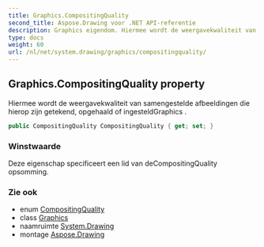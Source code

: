 ```yaml
---
title: Graphics.CompositingQuality
second_title: Aspose.Drawing voor .NET API-referentie
description: Graphics eigendom. Hiermee wordt de weergavekwaliteit van samengestelde afbeeldingen die hierop zijn getekend opgehaald of ingesteldGraphics .
type: docs
weight: 60
url: /nl/net/system.drawing/graphics/compositingquality/
---
```

## Graphics.CompositingQuality property

Hiermee wordt de weergavekwaliteit van samengestelde afbeeldingen die hierop zijn getekend, opgehaald of ingesteldGraphics .

```csharp
public CompositingQuality CompositingQuality { get; set; }
```

### Winstwaarde

Deze eigenschap specificeert een lid van deCompositingQuality opsomming.

### Zie ook

* enum [CompositingQuality](../../../system.drawing.drawing2d/compositingquality/)
* class [Graphics](../)
* naamruimte [System.Drawing](../../graphics/)
* montage [Aspose.Drawing](../../../)


